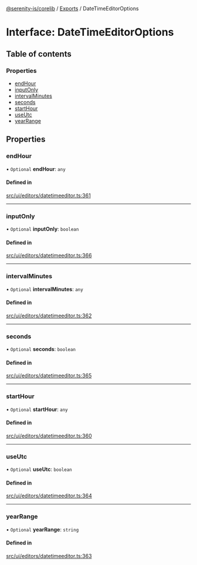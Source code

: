 [@serenity-is/corelib](../README.md) / [Exports](../modules.md) / DateTimeEditorOptions

# Interface: DateTimeEditorOptions

## Table of contents

### Properties

- [endHour](DateTimeEditorOptions.md#endhour)
- [inputOnly](DateTimeEditorOptions.md#inputonly)
- [intervalMinutes](DateTimeEditorOptions.md#intervalminutes)
- [seconds](DateTimeEditorOptions.md#seconds)
- [startHour](DateTimeEditorOptions.md#starthour)
- [useUtc](DateTimeEditorOptions.md#useutc)
- [yearRange](DateTimeEditorOptions.md#yearrange)

## Properties

### endHour

• `Optional` **endHour**: `any`

#### Defined in

[src/ui/editors/datetimeeditor.ts:361](https://github.com/serenity-is/serenity/blob/master/packages/corelib/src/ui/editors/datetimeeditor.ts#L361)

___

### inputOnly

• `Optional` **inputOnly**: `boolean`

#### Defined in

[src/ui/editors/datetimeeditor.ts:366](https://github.com/serenity-is/serenity/blob/master/packages/corelib/src/ui/editors/datetimeeditor.ts#L366)

___

### intervalMinutes

• `Optional` **intervalMinutes**: `any`

#### Defined in

[src/ui/editors/datetimeeditor.ts:362](https://github.com/serenity-is/serenity/blob/master/packages/corelib/src/ui/editors/datetimeeditor.ts#L362)

___

### seconds

• `Optional` **seconds**: `boolean`

#### Defined in

[src/ui/editors/datetimeeditor.ts:365](https://github.com/serenity-is/serenity/blob/master/packages/corelib/src/ui/editors/datetimeeditor.ts#L365)

___

### startHour

• `Optional` **startHour**: `any`

#### Defined in

[src/ui/editors/datetimeeditor.ts:360](https://github.com/serenity-is/serenity/blob/master/packages/corelib/src/ui/editors/datetimeeditor.ts#L360)

___

### useUtc

• `Optional` **useUtc**: `boolean`

#### Defined in

[src/ui/editors/datetimeeditor.ts:364](https://github.com/serenity-is/serenity/blob/master/packages/corelib/src/ui/editors/datetimeeditor.ts#L364)

___

### yearRange

• `Optional` **yearRange**: `string`

#### Defined in

[src/ui/editors/datetimeeditor.ts:363](https://github.com/serenity-is/serenity/blob/master/packages/corelib/src/ui/editors/datetimeeditor.ts#L363)
